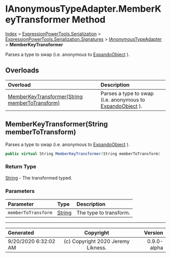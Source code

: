 ﻿# IAnonymousTypeAdapter.MemberKeyTransformer Method

[Index](../index.md) > [ExpressionPowerTools.Serialization](ExpressionPowerTools.Serialization.a.md) > [ExpressionPowerTools.Serialization.Signatures](ExpressionPowerTools.Serialization.Signatures.n.md) > [IAnonymousTypeAdapter](ExpressionPowerTools.Serialization.Signatures.IAnonymousTypeAdapter.i.md) > **MemberKeyTransformer**

Parses a type to swap (i.e. anonymous to [ExpandoObject](https://docs.microsoft.com/dotnet/api/system.dynamic.expandoobject) ).

## Overloads

| Overload | Description |
| :-- | :-- |
| [MemberKeyTransformer(String memberToTransform)](#memberkeytransformerstring-membertotransform) | Parses a type to swap (i.e. anonymous to [ExpandoObject](https://docs.microsoft.com/dotnet/api/system.dynamic.expandoobject) ). |
## MemberKeyTransformer(String memberToTransform)

Parses a type to swap (i.e. anonymous to [ExpandoObject](https://docs.microsoft.com/dotnet/api/system.dynamic.expandoobject) ).

```csharp
public virtual String MemberKeyTransformer(String memberToTransform)
```

### Return Type

 [String](https://docs.microsoft.com/dotnet/api/system.string)  - The transformed typed.

### Parameters

| Parameter | Type | Description |
| :-- | :-- | :-- |
| `memberToTransform` | [String](https://docs.microsoft.com/dotnet/api/system.string) | The type to transform. |



---

| Generated | Copyright | Version |
| :-- | :-: | --: |
| 9/20/2020 6:32:02 AM | (c) Copyright 2020 Jeremy Likness. | 0.9.0-alpha |
